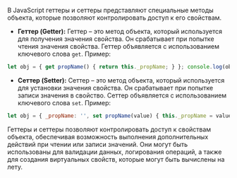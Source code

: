 В JavaScript геттеры и сеттеры представляют специальные методы объекта, которые позволяют контролировать доступ к его свойствам.
- **Геттер (Getter):** Геттер – это метод объекта, который используется для получения значения свойства. Он срабатывает при попытке чтения значения свойства. Геттер объявляется с использованием ключевого слова `get`. Пример:

```js
let obj = { get propName() { return this._propName; } }; console.log(obj.propName); // Вызов геттера
```

- **Сеттер (Setter):** Сеттер – это метод объекта, который используется для установки значения свойства. Он срабатывает при попытке записи значения в свойство. Сеттер объявляется с использованием ключевого слова `set`. Пример:

```js
let obj = { _propName: '', set propName(value) { this._propName = value; } }; obj.propName = 'New Value'; // Вызов сеттера
```

Геттеры и сеттеры позволяют контролировать доступ к свойствам объекта, обеспечивая возможность выполнения дополнительных действий при чтении или записи значений. Они могут быть использованы для валидации данных, логирования операций, а также для создания виртуальных свойств, которые могут быть вычислены на лету.
